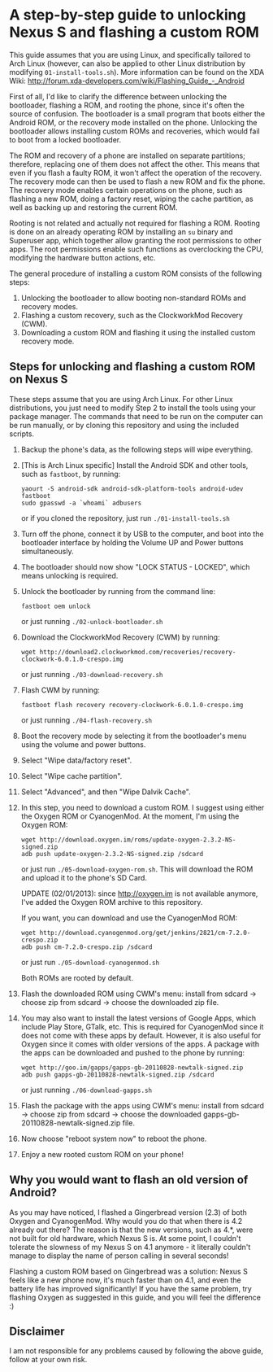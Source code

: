 # A step-by-step guide to unlocking Nexus S and flashing a custom ROM

This guide assumes that you are using Linux, and specifically tailored to Arch Linux (however, can
also be applied to other Linux distribution by modifying `01-install-tools.sh`). More information
can be found on the XDA Wiki: http://forum.xda-developers.com/wiki/Flashing_Guide_-_Android

First of all, I'd like to clarify the difference between unlocking the bootloader, flashing a ROM,
and rooting the phone, since it's often the source of confusion. The bootloader is a small program
that boots either the Android ROM, or the recovery mode installed on the phone. Unlocking the
bootloader allows installing custom ROMs and recoveries, which would fail to boot from a locked
bootloader.

The ROM and recovery of a phone are installed on separate partitions; therefore, replacing one of
them does not affect the other. This means that even if you flash a faulty ROM, it won't affect the
operation of the recovery. The recovery mode can then be used to flash a new ROM and fix the phone.
The recovery mode enables certain operations on the phone, such as flashing a new ROM, doing a
factory reset, wiping the cache partition, as well as backing up and restoring the current ROM.

Rooting is not related and actually not required for flashing a ROM. Rooting is done on an already
operating ROM by installing an `su` binary and Superuser app, which together allow granting the root
permissions to other apps. The root permissions enable such functions as overclocking the CPU,
modifying the hardware button actions, etc.

The general procedure of installing a custom ROM consists of the following steps:

1. Unlocking the bootloader to allow booting non-standard ROMs and recovery modes.
2. Flashing a custom recovery, such as the ClockworkMod Recovery (CWM).
3. Downloading a custom ROM and flashing it using the installed custom recovery mode.


## Steps for unlocking and flashing a custom ROM on Nexus S

These steps assume that you are using Arch Linux. For other Linux distributions, you just need to
modify Step 2 to install the tools using your package manager. The commands that need to be run on
the computer can be run manually, or by cloning this repository and using the included scripts.

1. Backup the phone's data, as the following steps will wipe everything.
2. [This is Arch Linux specific] Install the Android SDK and other tools, such as `fastboot`, by
   running:

    ```Shell
    yaourt -S android-sdk android-sdk-platform-tools android-udev fastboot
    sudo gpasswd -a `whoami` adbusers
    ```

    or if you cloned the repository, just run `./01-install-tools.sh`

3. Turn off the phone, connect it by USB to the computer, and boot into the bootloader interface by
   holding the Volume UP and Power buttons simultaneously.
4. The bootloader should now show "LOCK STATUS - LOCKED", which means unlocking is required.
5. Unlock the bootloader by running from the command line:

    ```Shell
    fastboot oem unlock
    ```

    or just running `./02-unlock-bootloader.sh`

6. Download the ClockworkMod Recovery (CWM) by running:

    ```Shell
    wget http://download2.clockworkmod.com/recoveries/recovery-clockwork-6.0.1.0-crespo.img
    ```

    or just running `./03-download-recovery.sh`

7. Flash CWM by running:

    ```Shell
    fastboot flash recovery recovery-clockwork-6.0.1.0-crespo.img
    ```

    or just running `./04-flash-recovery.sh`

8. Boot the recovery mode by selecting it from the bootloader's menu using the volume and power
   buttons.
9. Select "Wipe data/factory reset".
10. Select "Wipe cache partition".
11. Select "Advanced", and then "Wipe Dalvik Cache".
12. In this step, you need to download a custom ROM. I suggest using either the Oxygen ROM or
    CyanogenMod. At the moment, I'm using the Oxygen ROM:

    ```Shell
    wget http://download.oxygen.im/roms/update-oxygen-2.3.2-NS-signed.zip
    adb push update-oxygen-2.3.2-NS-signed.zip /sdcard
    ```

    or just run `./05-download-oxygen-rom.sh`. This will download the ROM and upload it to the
    phone's SD Card.

	UPDATE (02/01/2013): since http://oxygen.im is not available anymore, I've added the Oxygen ROM
	archive to this repository.

	If you want, you can download and use the CyanogenMod ROM:

    ```Shell
    wget http://download.cyanogenmod.org/get/jenkins/2821/cm-7.2.0-crespo.zip
    adb push cm-7.2.0-crespo.zip /sdcard
    ```

    or just run `./05-download-cyanogenmod.sh`

	Both ROMs are rooted by default.

13. Flash the downloaded ROM using CWM's menu: install from sdcard -> choose zip from sdcard ->
    choose the downloaded zip file.
14. You may also want to install the latest versions of Google Apps, which include Play Store,
    GTalk, etc. This is required for CyanogenMod since it does not come with these apps by default.
    However, it is also useful for Oxygen since it comes with older versions of the apps. A package
    with the apps can be downloaded and pushed to the phone by running:

    ```Shell
	wget http://goo.im/gapps/gapps-gb-20110828-newtalk-signed.zip
	adb push gapps-gb-20110828-newtalk-signed.zip /sdcard
    ```

    or just running `./06-download-gapps.sh`

15. Flash the package with the apps using CWM's menu: install from sdcard -> choose zip from sdcard
    -> choose the downloaded gapps-gb-20110828-newtalk-signed.zip file.
16. Now choose "reboot system now" to reboot the phone.
17. Enjoy a new rooted custom ROM on your phone!


## Why you would want to flash an old version of Android?

As you may have noticed, I flashed a Gingerbread version (2.3) of both Oxygen and CyanogenMod. Why
would you do that when there is 4.2 already out there? The reason is that the new versions, such as
4.*, were not built for old hardware, which Nexus S is. At some point, I couldn't tolerate the
slowness of my Nexus S on 4.1 anymore - it literally couldn't manage to display the name of person
calling in several seconds!

Flashing a custom ROM based on Gingerbread was a solution: Nexus S feels like a new phone now, it's
much faster than on 4.1, and even the battery life has improved significantly! If you have the same
problem, try flashing Oxygen as suggested in this guide, and you will feel the difference :)


## Disclaimer

I am not responsible for any problems caused by following the above guide, follow at your own risk.
